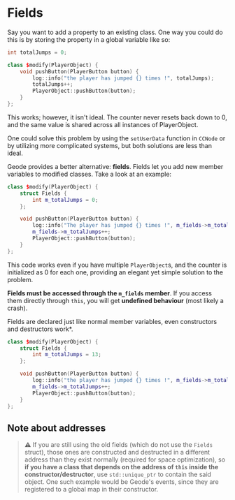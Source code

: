 # Fields

Say you want to add a property to an existing class. One way you could do this is by storing the property in a global variable like so:

```cpp
int totalJumps = 0;

class $modify(PlayerObject) {
    void pushButton(PlayerButton button) {
        log::info("the player has jumped {} times !", totalJumps);
        totalJumps++;
        PlayerObject::pushButton(button);
    }
};
```

This works; however, it isn't ideal. The counter never resets back down to 0, and the same value is shared across all instances of PlayerObject.

One could solve this problem by using the `setUserData` function in `CCNode` or by utilizing more complicated systems, but both solutions are less than ideal.

Geode provides a better alternative: **fields**. Fields let you add new member variables to modified classes. Take a look at an example:

```cpp
class $modify(PlayerObject) {
    struct Fields {
        int m_totalJumps = 0;
    };

    void pushButton(PlayerButton button) {
        log::info("The player has jumped {} times !", m_fields->m_totalJumps);
        m_fields->m_totalJumps++;
        PlayerObject::pushButton(button);
    }
};
```

This code works even if you have multiple `PlayerObject`s, and the counter is initialized as 0 for each one, providing an elegant yet simple solution to the problem.

**Fields must be accessed through the `m_fields` member**. If you access them directly through `this`, you will get **undefined behaviour** (most likely a crash).

Fields are declared just like normal member variables, even constructors and destructors work\*. 

```cpp
class $modify(PlayerObject) {
    struct Fields {
        int m_totalJumps = 13;
    };

    void pushButton(PlayerButton button) {
        log::info("the player has jumped {} times !", m_fields->m_totalJumps);
        m_fields->m_totalJumps++;
        PlayerObject::pushButton(button);
    }
};
```

## Note about addresses

> :warning: If you are still using the old fields (which do not use the `Fields` struct), those ones are constructed and destructed in a different address than they exist normally (required for space optimization), so **if you have a class that depends on the address of `this` inside the constructor/destructor**, use `std::unique_ptr` to contain the said object. One such example would be Geode's events, since they are registered to a global map in their constructor.

